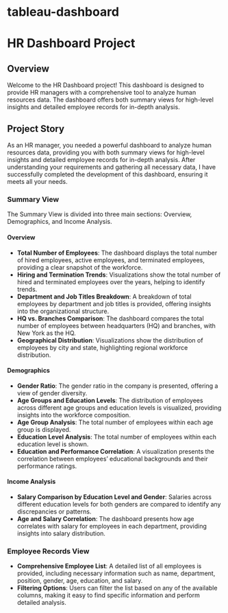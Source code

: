 # tableau-dashboard
# HR Dashboard Project

## Overview

Welcome to the HR Dashboard project! This dashboard is designed to provide HR managers with a comprehensive tool to analyze human resources data. The dashboard offers both summary views for high-level insights and detailed employee records for in-depth analysis. 

## Project Story

As an HR manager, you needed a powerful dashboard to analyze human resources data, providing you with both summary views for high-level insights and detailed employee records for in-depth analysis. After understanding your requirements and gathering all necessary data, I have successfully completed the development of this dashboard, ensuring it meets all your needs.

### Summary View

The Summary View is divided into three main sections: Overview, Demographics, and Income Analysis.

#### Overview
- **Total Number of Employees**: The dashboard displays the total number of hired employees, active employees, and terminated employees, providing a clear snapshot of the workforce.
- **Hiring and Termination Trends**: Visualizations show the total number of hired and terminated employees over the years, helping to identify trends.
- **Department and Job Titles Breakdown**: A breakdown of total employees by department and job titles is provided, offering insights into the organizational structure.
- **HQ vs. Branches Comparison**: The dashboard compares the total number of employees between headquarters (HQ) and branches, with New York as the HQ.
- **Geographical Distribution**: Visualizations show the distribution of employees by city and state, highlighting regional workforce distribution.

#### Demographics
- **Gender Ratio**: The gender ratio in the company is presented, offering a view of gender diversity.
- **Age Groups and Education Levels**: The distribution of employees across different age groups and education levels is visualized, providing insights into the workforce composition.
- **Age Group Analysis**: The total number of employees within each age group is displayed.
- **Education Level Analysis**: The total number of employees within each education level is shown.
- **Education and Performance Correlation**: A visualization presents the correlation between employees’ educational backgrounds and their performance ratings.

#### Income Analysis
- **Salary Comparison by Education Level and Gender**: Salaries across different education levels for both genders are compared to identify any discrepancies or patterns.
- **Age and Salary Correlation**: The dashboard presents how age correlates with salary for employees in each department, providing insights into salary distribution.

### Employee Records View
- **Comprehensive Employee List**: A detailed list of all employees is provided, including necessary information such as name, department, position, gender, age, education, and salary.
- **Filtering Options**: Users can filter the list based on any of the available columns, making it easy to find specific information and perform detailed analysis.
